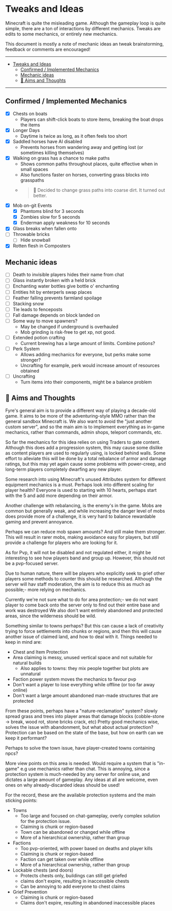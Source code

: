 # Tweaks and Ideas

Minecraft is quite the misleading game.
Although the gameplay loop is quite simple, there are a ton of interactions by different mechanics.
Tweaks are edits to some mechanics, or entirely new mechanics.

This document is mostly a note of mechanic ideas an tweak brainstorming, feedback or comments are encouraged!

---

- [Tweaks and Ideas](#tweaks-and-ideas)
	- [Confirmed / Implemented Mechanics](#confirmed--implemented-mechanics)
	- [Mechanic ideas](#mechanic-ideas)
	- [🐲 Aims and Thoughts](#%f0%9f%90%b2-aims-and-thoughts)

---

## Confirmed / Implemented Mechanics

- [x] Chests on boats
	- Players can shift-click boats to store items, breaking the boat drops the items
- [x] Longer Days
	- Daytime is twice as long, as it often feels too short
- [x] Saddled horses have AI disabled
	- Prevents horses from wandering away and getting lost (or sometimes killing themselves)
- [x] Walking on grass has a chance to make paths
	- Shows common paths throughout places, quite effective when in small spaces
	- Also functions faster on horses, converting grass blocks into grasspaths
	- > 🐲 Decided to change grass paths into coarse dirt. It turned out better.
- [x] Mob on-git Events
	- [x] Phantoms blind for 3 seconds
	- [x] Zombies slow for 5 seconds
	- [x] Enderman apply weakness for 10 seconds
- [x] Glass breaks when fallen onto
- [ ] Throwable bricks
	- [ ] Hide snowball
- [x] Rotten flesh in Composters

## Mechanic ideas

- [ ] Death to invisible players hides their name from chat
- [ ] Glass instantly broken with a held brick
- [ ] Enchanting water bottles give bottle o' enchanting
- [ ] Entities hit by enterperls swap places
- [ ] Feather falling prevents farmland spoilage
- [ ] Stacking snow
- [ ] Tie leads to fenceposts
- [ ] Fall damage depends on block landed on
- [ ] Some way to move spawners?
	- May be changed if underground is overhauled
	- Mob grinding is risk-free to get xp, not good.
- [ ] Extended potion crafting
	- Current brewing has a large amount of limits. Combine potions?
- [ ] Perk System
	- Allows adding mechanics for everyone, but perks make some stronger?
	- Uncrafting for example, perk would increase amount of resources obtained
- [ ] Uncrafting
	- Turn items into their components, might be a balance problem

## 🐲 Aims and Thoughts

Fyre's general aim is to provide a different way of playing a decade-old game.
It aims to be more of the adventuring-style MMO rather than the general sandbox
Minecraft is. We also want to avoid the "just another custom server", and so the
main aim is to implement everything as in-game mechanics, rather than commands,
admin shops, teleport commands, etc.

So far the mechanics for this idea relies on using Traders to gate content.
Although this does add a progression system, this may cause some dislike as
content players are used to regularly using, is locked behind walls. Some effort
to alleviate this will be done by a total rebalance of armor and damage ratings,
but this may yet again cause some problems with power-creep, and long-term
players completely dwarfing any new player.

Some research into using Minecraft's unused Attributes system for different
equipment mechanics is a must. Perhaps look into different scaling for player
health? Everyone is used to starting with 10 hearts, perhaps start with the 5
and add more depending on their armor.

Another challenge with rebalancing, is the enemy's in the game. Mobs are common
but generally weak, and while increasing the danger level of mobs does provide
more of a challenge, it is very hard to balance rewardable gaming and prevent
annoyance.

Perhaps we can reduce mob spawn amounts? And still make them stronger.
This will result in rarer mobs, making avoidance easy for players, but
still provide a challenge for players who are looking for it.

As for Pvp, it will not be disabled and not regulated either, it might be
interesting to see how players band and group up. However, this should not be a
pvp-focused server.

Due to human nature, there will be players who explicitly seek to grief other
players some methods to counter this should be researched. Although the server
will hav staff moderation, the aim is to reduce this as much as possible;- more
relying on mechanics.

Currently we're not sure what to do for area protection;- we do not want player
to come back onto the server only to find out their entire base and work was
destroyed We also don't want entirely abandoned and protected areas, since the
wilderness should be wild.

Something similar to towns perhaps? But this can cause a lack of creativity
trying to force settlements into chunks or regions, and then this will cause
another issue of claimed land, and how to deal with it. Things needed to keep in
mind are:

- Chest and Item Protection
- Area claiming is messy, unused vertical space and not suitable for natural builds
	- Also applies to towns: they mix people together but plots are unnatural
- Faction power system moves the mechanics to favour pvp
- Don't want a player to lose everything while offline (or too far away online)
- Don't want a large amount abandoned man-made structures that are protected

From these points, perhaps have a "nature-reclamation" system? slowly spread
grass and trees into player areas that damage blocks (cobble-stone -> break,
wood rot, stone bricks crack, etc) Pretty good mechanics wise, solves the issue
with abandonment, but what about actual protection? Protection can be based on
the state of the base, but how on earth can we keep it performant?

Perhaps to solve the town issue, have player-created towns containing npcs?

More view points on this area is needed. Would require a system that is
"in-game" e.g use mechanics rather than chat. This is annoying, since a
protection system is much-needed by any server for online use, and dictates a
large amount of gameplay. Any ideas at all are welcome, even ones on why
already-discarded ideas should be used!

For the record, these are the available protection systems and the main sticking
points:

- Towns
	- Too large and focused on chat-gameplay, overly complex solution for the protection issue.
	- Claiming is chunk or region-based
	- Town can be abandoned or changed while offline
	- More of a hierarchical ownership, rather than group
- Factions
	- Too pvp-oriented, with power based on deaths and player kills
	- Claiming is chunk or region-based
	- Faction can get taken over while offline
	- More of a hierarchical ownership, rather than group
- Lockable chests (and doors)
	- Protects chests only, buildings can still get griefed
	- claims don't expire, resulting in inaccessible chests
	- Can be annoying to add everyone to chest claims
- Grief Prevention
	- Claiming is chunk or region-based
	- Claims don't expire, resulting in abandoned inaccessible places
